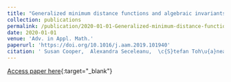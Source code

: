 ```yaml
---
title: "Generalized minimum distance functions and algebraic invariants of Geramita ideals"
collection: publications
permalink: /publication/2020-01-01-Generalized-minimum-distance-functions-and-algebraic-invariants-of-Geramita-ideals
date: 2020-01-01
venue: 'Adv. in Appl. Math.'
paperurl: 'https://doi.org/10.1016/j.aam.2019.101940'
citation: ' Susan Cooper,  Alexandra Seceleanu,  \c{S}tefan Toh\u{a}neanu,  Maria Pinto,  Rafael Villarreal, &quot;Generalized minimum distance functions and algebraic invariants of Geramita ideals.&quot; Adv. in Appl. Math., 2020.'
---
```

[Access paper here](https://doi.org/10.1016/j.aam.2019.101940){:target="_blank"}
